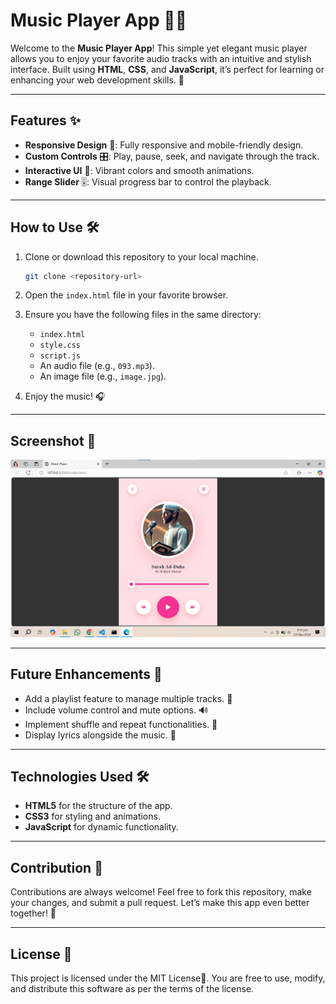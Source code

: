 # Music Player App 🎵🎶

Welcome to the **Music Player App**! This simple yet elegant music player allows you to enjoy your favorite audio tracks with an intuitive and stylish interface. Built using **HTML**, **CSS**, and **JavaScript**, it’s perfect for learning or enhancing your web development skills. 🚀

---

## Features ✨

- **Responsive Design** 📱: Fully responsive and mobile-friendly design.
- **Custom Controls** 🎛️: Play, pause, seek, and navigate through the track.
- **Interactive UI** 🎨: Vibrant colors and smooth animations.
- **Range Slider** 🎚️: Visual progress bar to control the playback.

---

## How to Use 🛠️

1. Clone or download this repository to your local machine.
   ```bash
   git clone <repository-url>
   ```

2. Open the `index.html` file in your favorite browser.

3. Ensure you have the following files in the same directory:
   - `index.html`
   - `style.css`
   - `script.js`
   - An audio file (e.g., `093.mp3`).
   - An image file (e.g., `image.jpg`).

4. Enjoy the music! 🎧

---


## Screenshot 📸

![Music Player App Screenshot](images/music_repository.jpg) 

---

## Future Enhancements 🚀

- Add a playlist feature to manage multiple tracks. 📂
- Include volume control and mute options. 🔊
- Implement shuffle and repeat functionalities. 🔁
- Display lyrics alongside the music. 🎤

---

## Technologies Used 🛠️

- **HTML5** for the structure of the app.
- **CSS3** for styling and animations.
- **JavaScript** for dynamic functionality.

---

## Contribution 🤝

Contributions are always welcome! Feel free to fork this repository, make your changes, and submit a pull request. Let’s make this app even better together! 🌟

---

## License 📜

This project is licensed under the MIT License📄. You are free to use, modify, and distribute this software as per the terms of the license.
